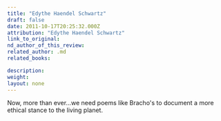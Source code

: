 ```yaml
---
title: "Edythe Haendel Schwartz"
draft: false
date: 2011-10-17T20:25:32.000Z
attribution: "Edythe Haendel Schwartz"
link_to_original:
nd_author_of_this_review:
related_author: .md
related_books:

description:
weight:
layout: none
---
```

Now, more than ever…we need poems like Bracho's to document a more ethical stance to the living planet.

